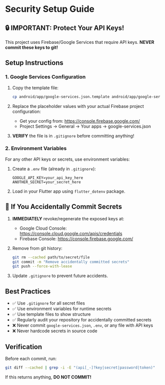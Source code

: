 # Security Setup Guide

## 🔒 **IMPORTANT: Protect Your API Keys!**

This project uses Firebase/Google Services that require API keys. **NEVER commit these keys to git!**

## Setup Instructions

### 1. Google Services Configuration

1. Copy the template file:
   ```bash
   cp android/app/google-services.json.template android/app/google-services.json
   ```

2. Replace the placeholder values with your actual Firebase project configuration:
   - Get your config from: https://console.firebase.google.com/
   - Project Settings → General → Your apps → google-services.json

3. **VERIFY** the file is in `.gitignore` before committing anything!

### 2. Environment Variables

For any other API keys or secrets, use environment variables:

1. Create a `.env` file (already in `.gitignore`):
   ```
   GOOGLE_API_KEY=your_api_key_here
   ANOTHER_SECRET=your_secret_here
   ```

2. Load in your Flutter app using `flutter_dotenv` package.

## 🚨 If You Accidentally Commit Secrets

1. **IMMEDIATELY** revoke/regenerate the exposed keys at:
   - Google Cloud Console: https://console.cloud.google.com/apis/credentials
   - Firebase Console: https://console.firebase.google.com/

2. Remove from git history:
   ```bash
   git rm --cached path/to/secret/file
   git commit -m "Remove accidentally committed secrets"
   git push --force-with-lease
   ```

3. Update `.gitignore` to prevent future accidents.

## Best Practices

- ✅ Use `.gitignore` for all secret files
- ✅ Use environment variables for runtime secrets  
- ✅ Use template files to show structure
- ✅ Regularly audit your repository for accidentally committed secrets
- ❌ Never commit `google-services.json`, `.env`, or any file with API keys
- ❌ Never hardcode secrets in source code

## Verification

Before each commit, run:
```bash
git diff --cached | grep -i -E "(api[_-]?key|secret|password|token)"
```

If this returns anything, **DO NOT COMMIT!** 
